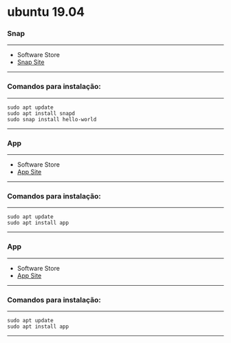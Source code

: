 # ubuntu 19.04

### Snap
***
* Software Store
* [Snap Site](https://snapcraft.io/docs/installing-snap-on-ubuntu)
***
### Comandos para instalação:
***
```
sudo apt update
sudo apt install snapd
sudo snap install hello-world
```
***


### App
***
* Software Store
* [App Site](#)
***
### Comandos para instalação:
***
```
sudo apt update
sudo apt install app
```
***


### App
***
* Software Store
* [App Site](#)
***
### Comandos para instalação:
***
```
sudo apt update
sudo apt install app
```
***
